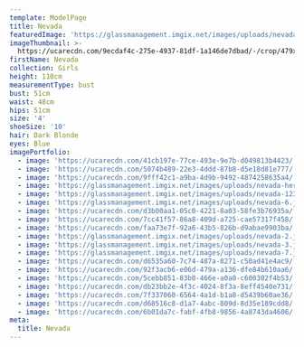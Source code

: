 ```yaml
---
template: ModelPage
title: Nevada
featuredImage: 'https://glassmanagement.imgix.net/images/uploads/nevada-aaaa.jpg'
imageThumbnail: >-
  https://ucarecdn.com/9ecdaf4c-275e-4937-81df-1a146de7dbad/-/crop/479x495/0,0/-/preview/
firstName: Nevada
collection: Girls
height: 110cm
measurementType: bust
bust: 51cm
waist: 48cm
hips: 51cm
size: '4'
shoeSize: '10'
hair: Dark Blonde
eyes: Blue
imagePortfolio:
  - image: 'https://ucarecdn.com/41cb197e-77ce-493e-9e7b-d049813b4423/'
  - image: 'https://ucarecdn.com/5074b489-22e3-4ddd-87b8-d5e18d81e777/'
  - image: 'https://ucarecdn.com/9fff42c1-a9ba-4d9b-9492-4874258635a4/'
  - image: 'https://glassmanagement.imgix.net/images/uploads/nevada-her-shadow.jpg'
  - image: 'https://glassmanagement.imgix.net/images/uploads/nevada-123.jpg'
  - image: 'https://glassmanagement.imgix.net/images/uploads/nevada-6.jpg'
  - image: 'https://ucarecdn.com/d3b00aa1-05c0-4221-8a03-58fe3b76935a/'
  - image: 'https://ucarecdn.com/7cc41f57-86a8-409d-a725-cae57317f458/'
  - image: 'https://ucarecdn.com/faa73e7f-92a6-43b5-826b-d9abae9903ba/'
  - image: 'https://glassmanagement.imgix.net/images/uploads/nevada-2.jpg'
  - image: 'https://glassmanagement.imgix.net/images/uploads/nevada-3.jpg'
  - image: 'https://glassmanagement.imgix.net/images/uploads/nevada-7.jpg'
  - image: 'https://ucarecdn.com/d6535a60-7c74-487a-8271-c50ad41e4ac9/'
  - image: 'https://ucarecdn.com/92f3acb6-e06d-479a-a136-dfe84b610aa6/'
  - image: 'https://ucarecdn.com/5cebb851-83b0-466e-a0a0-c600302f4b53/'
  - image: 'https://ucarecdn.com/db23bb2e-4f3c-4024-8f3a-8eff4540e731/'
  - image: 'https://ucarecdn.com/7f337060-6564-4a1d-b1a8-d5439b60ae36/'
  - image: 'https://ucarecdn.com/d68516c8-d1a7-4abc-809d-8d35e189cdd8/'
  - image: 'https://ucarecdn.com/6b01da7c-fabf-4fb8-9856-4a8743da4606/'
meta:
  title: Nevada
---
```


